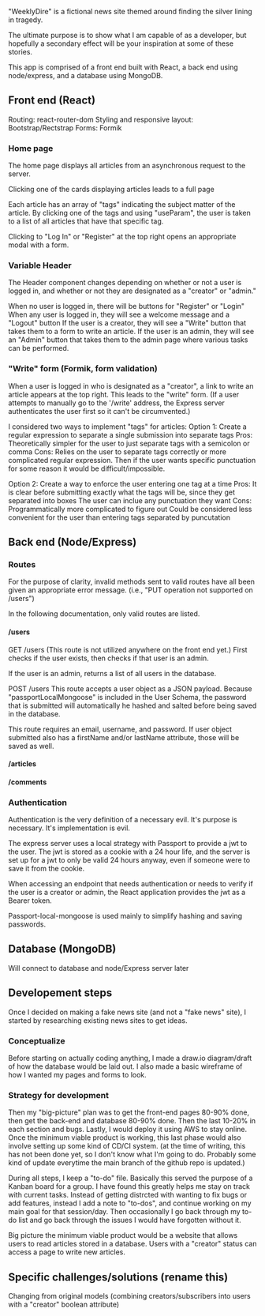 "WeeklyDire" is a fictional news site themed around finding the silver lining in tragedy.

The ultimate purpose is to show what I am capable of as a developer, but hopefully a secondary effect will be your inspiration at some of these stories.

This app is comprised of a front end built with React, a back end using node/express, and a database using MongoDB.

## Front end (React)

Routing: react-router-dom
Styling and responsive layout: Bootstrap/Rectstrap
Forms: Formik

### Home page
The home page displays all articles from an asynchronous request to the server.

Clicking one of the cards displaying articles leads to a full page

Each article has an array of "tags" indicating the subject matter of the article. By clicking one of the tags and using "useParam", the user is taken to a list of all articles that have that specific tag.

Clicking to "Log In" or "Register" at the top right opens an appropriate modal with a form.

### Variable Header

The Header component changes depending on whether or not a user is logged in, and whether or not they are designated as a "creator" or "admin."

When no user is logged in, there will be buttons for "Register" or "Login"
When any user is logged in, they will see a welcome message and a "Logout" button
If the user is a creator, they will see a "Write" button that takes them to a form to write an article.
If the user is an admin, they will see an "Admin" button that takes them to the admin page where various tasks can be performed.

### "Write" form (Formik, form validation)

When a user is logged in who is designated as a "creator", a link to write an article appears at the top right. This leads to the "write" form. (If a user attempts to manually go to the '/write' address, the Express server authenticates the user first so it can't be circumvented.)

I considered two ways to implement "tags" for articles:
Option 1: Create a regular expression to separate a single submission into separate tags
Pros: Theoretically simpler for the user to just separate tags with a semicolon or comma
Cons: Relies on the user to separate tags correctly or more complicated regular expression. Then if the user wants specific punctuation for some reason it would be difficult/impossible.

Option 2: Create a way to enforce the user entering one tag at a time
Pros: It is clear before submitting exactly what the tags will be, since they get separated into boxes
      The user can inclue any punctuation they want
Cons: Programmatically more complicated to figure out
      Could be considered less convenient for the user than entering tags separated by puncutation



## Back end (Node/Express)

### Routes

For the purpose of clarity, invalid methods sent to valid routes have all been given an appropriate error message. (i.e., "PUT operation not supported on /users")

In the following documentation, only valid routes are listed.

#### /users

GET /users
(This route is not utilized anywhere on the front end yet.)
First checks if the user exists, then checks if that user is an admin.

If the user is an admin, returns a list of all users in the database.

POST /users
This route accepts a user object as a JSON payload. Because "passportLocalMongoose" is included in the User Schema, the password that is submitted will automatically he hashed and salted before being saved in the database.

This route requires an email, username, and password.
If user object submitted also has a firstName and/or lastName attribute, those will be saved as well. 



#### /articles



#### /comments

### Authentication

Authentication is the very definition of a necessary evil. It's purpose is necessary. It's implementation is evil.

The express server uses a local strategy with Passport to provide a jwt to the user. The jwt is stored as a cookie with a 24 hour life, and the server is set up for a jwt to only be valid 24 hours anyway, even if someone were to save it from the cookie.

When accessing an endpoint that needs authentication or needs to verify if the user is a creator or admin, the React application provides the jwt as a Bearer token.

Passport-local-mongoose is used mainly to simplify hashing and saving passwords. 





## Database (MongoDB)

Will connect to database and node/Express server later


## Developement steps

Once I decided on making a fake news site (and not a "fake news" site), I started by researching existing news sites to get ideas.

### Conceptualize

Before starting on actually coding anything, I made a draw.io diagram/draft of how the database would be laid out. I also made a basic wireframe of how I wanted my pages and forms to look.

### Strategy for development

Then my "big-picture" plan was to get the front-end pages 80-90% done, then get the back-end and database 80-90% done. Then the last 10-20% in each section and bugs. Lastly, I would deploy it using AWS to stay online. Once the minimum viable product is working, this last phase would also involve setting up some kind of CD/CI system. (at the time of writing, this has not been done yet, so I don't know what I'm going to do. Probably some kind of update everytime the main branch of the github repo is updated.)



During all steps, I keep a "to-do" file. Basically this served the purpose of a Kanban board for a group. I have found this greatly helps me stay on track with current tasks. Instead of getting distrcted with wanting to fix bugs or add features, instead I add a note to "to-dos", and continue working on my main goal for that session/day. Then occasionally I go back through my to-do list and go back through the issues I would have forgotten without it.

Big picture the minimum viable product would be a website that allows users to read articles stored in a database. Users with a "creator" status can access a page to write new articles.

## Specific challenges/solutions (rename this)

Changing from original models (combining creators/subscribers into users with a "creator" boolean attribute)